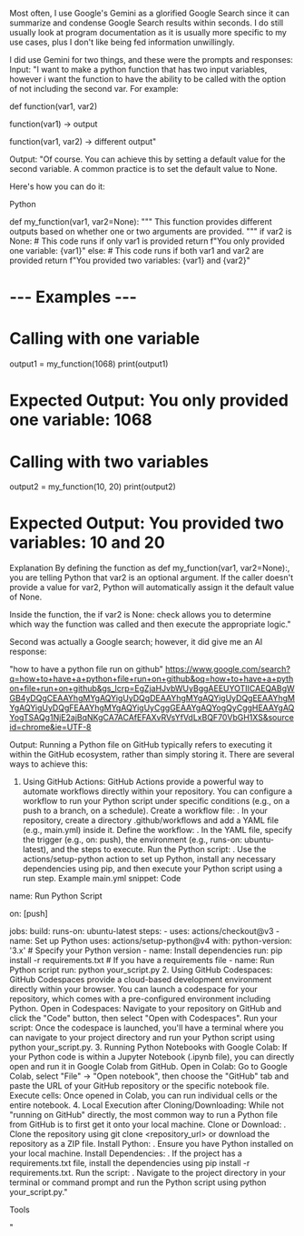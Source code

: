 Most often, I use Google's Gemini as a glorified Google Search since it can summarize and condense Google Search results within seconds. I do still usually look at program documentation as it is usually more specific to my use cases, plus I don't like being fed information unwillingly. 

I did use Gemini for two things, and these were the prompts and responses:
Input: 
"I want to make a python function that has two input variables, however i want the function to have the ability to be called with the option of not including the second var. For example:



def function(var1, var2)



function(var1) -> output

function(var1, var2) -> different output"

Output: 
"Of course. You can achieve this by setting a default value for the second variable. A common practice is to set the default value to None.

Here's how you can do it:

Python

def my_function(var1, var2=None):
  """
  This function provides different outputs based on whether
  one or two arguments are provided.
  """
  if var2 is None:
    # This code runs if only var1 is provided
    return f"You only provided one variable: {var1}"
  else:
    # This code runs if both var1 and var2 are provided
    return f"You provided two variables: {var1} and {var2}"

# --- Examples ---

# Calling with one variable
output1 = my_function(1068) 
print(output1)
# Expected Output: You only provided one variable: 1068

# Calling with two variables
output2 = my_function(10, 20)
print(output2)
# Expected Output: You provided two variables: 10 and 20
Explanation
By defining the function as def my_function(var1, var2=None):, you are telling Python that var2 is an optional argument. If the caller doesn't provide a value for var2, Python will automatically assign it the default value of None.

Inside the function, the if var2 is None: check allows you to determine which way the function was called and then execute the appropriate logic."


Second was actually a Google search; however, it did give me an AI response:

"how to have a python file run on github"
https://www.google.com/search?q=how+to+have+a+python+file+run+on+github&oq=how+to+have+a+python+file+run+on+github&gs_lcrp=EgZjaHJvbWUyBggAEEUYOTIICAEQABgWGB4yDQgCEAAYhgMYgAQYigUyDQgDEAAYhgMYgAQYigUyDQgEEAAYhgMYgAQYigUyDQgFEAAYhgMYgAQYigUyCggGEAAYgAQYogQyCggHEAAYgAQYogTSAQg1NjE2ajBqNKgCA7ACAfEFAXvRVsYfVdLxBQF70VbGH1XS&sourceid=chrome&ie=UTF-8

Output:
Running a Python file on GitHub typically refers to executing it within the GitHub ecosystem, rather than simply storing it. There are several ways to achieve this:
1. Using GitHub Actions:
GitHub Actions provide a powerful way to automate workflows directly within your repository. You can configure a workflow to run your Python script under specific conditions (e.g., on a push to a branch, on a schedule).
Create a workflow file:
.
In your repository, create a directory .github/workflows and add a YAML file (e.g., main.yml) inside it.
Define the workflow:
.
In the YAML file, specify the trigger (e.g., on: push), the environment (e.g., runs-on: ubuntu-latest), and the steps to execute.
Run the Python script:
.
Use the actions/setup-python action to set up Python, install any necessary dependencies using pip, and then execute your Python script using a run step.
Example main.yml snippet:
Code

name: Run Python Script

on: [push]

jobs:
  build:
    runs-on: ubuntu-latest
    steps:
    - uses: actions/checkout@v3
    - name: Set up Python
      uses: actions/setup-python@v4
      with:
        python-version: '3.x' # Specify your Python version
    - name: Install dependencies
      run: pip install -r requirements.txt # If you have a requirements file
    - name: Run Python script
      run: python your_script.py
2. Using GitHub Codespaces:
GitHub Codespaces provide a cloud-based development environment directly within your browser. You can launch a codespace for your repository, which comes with a pre-configured environment including Python.
Open in Codespaces:
Navigate to your repository on GitHub and click the "Code" button, then select "Open with Codespaces".
Run your script:
Once the codespace is launched, you'll have a terminal where you can navigate to your project directory and run your Python script using python your_script.py.
3. Running Python Notebooks with Google Colab:
If your Python code is within a Jupyter Notebook (.ipynb file), you can directly open and run it in Google Colab from GitHub.
Open in Colab: Go to Google Colab, select "File" -> "Open notebook", then choose the "GitHub" tab and paste the URL of your GitHub repository or the specific notebook file.
Execute cells: Once opened in Colab, you can run individual cells or the entire notebook.
4. Local Execution after Cloning/Downloading:
While not "running on GitHub" directly, the most common way to run a Python file from GitHub is to first get it onto your local machine.
Clone or Download:
.
Clone the repository using git clone <repository_url> or download the repository as a ZIP file.
Install Python:
.
Ensure you have Python installed on your local machine.
Install Dependencies:
.
If the project has a requirements.txt file, install the dependencies using pip install -r requirements.txt.
Run the script:
.
Navigate to the project directory in your terminal or command prompt and run the Python script using python your_script.py."












Tools

"
